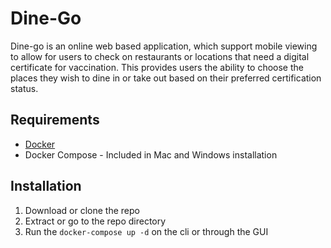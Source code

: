 # Dine-Go

Dine-go is an online web based application, which support mobile viewing to allow for users to check on restaurants or locations that need a digital certificate for vaccination. This provides users the ability to choose the places they wish to dine in or take out based on their preferred certification status.

## Requirements

- [Docker](https://www.docker.com/get-started)
- Docker Compose - Included in Mac and Windows installation

## Installation

1. Download or clone the repo
2. Extract or go to the repo directory
3. Run the `docker-compose up -d` on the cli or through the GUI
